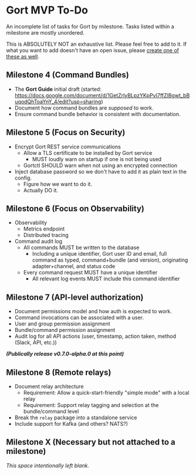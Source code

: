 # Gort MVP To-Do

An incomplete list of tasks for Gort by milestone. Tasks listed within a milestone are mostly unordered.

This is ABSOLUTELY NOT an exhaustive list. Please feel free to add to it. If what you want to add doesn't have an open issue, please [create one of these as well](https://github.com/clockworksoul/Gort/issues).

## Milestone 4 (Command Bundles)

- The **Gort Guide** initial draft (started: https://docs.google.com/document/d/1GetZrlyBLpzYKpPvI7ffZlBgwt_bBuqodQhToaYnY_4/edit?usp=sharing)
- Document how command bundles are _supposed_ to work.
- Ensure command bundle behavior is consistent with documentation.

## Milestone 5 (Focus on Security)

- Encrypt Gort REST service communications
  - Allow a TLS certificate to be installed by Gort service
    - MUST loudly warn on startup if one is not being used
  - Gortctl SHOULD warn when not using an encrypted connection
- Inject database password so we don't have to add it as plain text in the config.
  - Figure how we want to do it.
  - Actually DO it.

## Milestone 6 (Focus on Observability)

- Observability
  - Metrics endpoint
  - Distributed tracing
- Command audit log
  - All commands MUST be written to the database
    - Including a unique identifier, Gort user ID and email, full command as typed, command+bundle (and version), originating adapter+channel, and status code
  - Every command request MUST have a unique identifier
    - All relevant log events MUST include this command identifier

## Milestone 7 (API-level authorization)

- Document permissions model and how auth is expected to work.
- Command invocations can be associated with a user.
- User and group permission assignment
- Bundle/command permission assignment
- Audit log for all API actions (user, timestamp, action taken, method (Slack, API, etc.))

***(Publically release v0.7.0-alpha.0 at this point)***

## Milestone 8 (Remote relays)

- Document relay architecture
  - Requirement: Allow a quick-start-friendly "simple mode" with a local relay
  - Requirement: Support relay tagging and selection at the bundle/command level
- Break the `relay` package into a standalone service
- Include support for Kafka (and others? NATS?)

## Milestone X (Necessary but not attached to a milestone)

_This space intentionally left blank._


